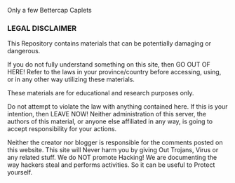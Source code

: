 Only a few Bettercap Caplets

### LEGAL DISCLAIMER
This Repository contains materials that can be potentially damaging or dangerous.

If you do not fully understand something on this site, then GO OUT OF HERE! Refer to the laws in your province/country before accessing, using, or in any other way utilizing these materials.

These materials are for educational and research purposes only.

Do not attempt to violate the law with anything contained here. If this is your intention, then LEAVE NOW! Neither administration of this server, the authors of this material, or anyone else affiliated in any way, is going to accept responsibility for your actions.

Neither the creator nor blogger is responsible for the comments posted on this website. This site will Never harm you by giving Out Trojans, Virus or any related stuff. We do NOT promote Hacking! We are documenting the way hackers steal and performs activities. So it can be useful to Protect yourself.
